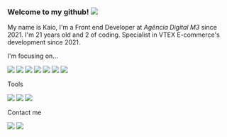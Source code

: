 ### Welcome to my github! <img src="https://img.icons8.com/emoji/48/000000/waving-hand-medium-skin-tone.png"/>

My name is Kaio, I'm a Front end Developer at *Agência Digital M3* since 2021. I'm 21 years old and 2 of coding. Specialist in VTEX E-commerce's development since 2021.

<p>I'm focusing on...</p>
<p>
    <img src="https://img.icons8.com/color/48/000000/html-5--v1.png"/>
    <img src="https://img.icons8.com/color/48/000000/css3.png"/>
    <img src="https://img.icons8.com/color/48/000000/javascript--v1.png"/>
    <img src="https://img.icons8.com/color/48/000000/typescript.png"/>
    <img src="https://img.icons8.com/external-tal-revivo-color-tal-revivo/48/000000/external-react-a-javascript-library-for-building-user-interfaces-logo-color-tal-revivo.png"/>
    <img src="https://img.icons8.com/color/48/000000/graphql.png"/>
    <img src="https://img.icons8.com/fluency/48/000000/node-js.png"/>
</p>

<p>Tools</p>
<p>
    <img src="https://img.icons8.com/color/48/000000/git.png"/>
    <img src="https://img.icons8.com/color/48/000000/webpack.png"/>
    <img src="https://img.icons8.com/external-tal-revivo-color-tal-revivo/48/000000/external-postman-is-the-only-complete-api-development-environment-logo-color-tal-revivo.png"/>
</p>

<p>Contact me</p>
<p>
    <a href="https://www.linkedin.com/in/kaioribeiro/" target="_blank"><img src="https://img.icons8.com/color/48/000000/linkedin.png"/></a>
    <a href="mailto:ribeiro.kaio@outlook.com.br"><img src="https://img.icons8.com/fluency/48/000000/email-open.png"/></a>
</p>
